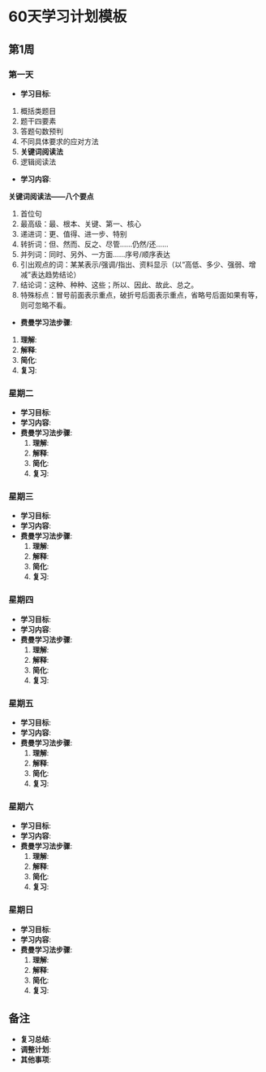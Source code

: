 # 60天学习计划模板

## 第1周

### 第一天
- **学习目标**:

1. 概括类题目
2. 题干四要素
3. 答题句数预判
4. 不同具体要求的应对方法
5. **关键词阅读法**
6. 逻辑阅读法

- **学习内容**: 


**关键词阅读法——八个要点**
1. 首位句
2. 最高级：最、根本、关键、第一、核心
3. 递进词：更、值得、进一步、特别
4. 转折词：但、然而、反之、尽管……仍然/还……
5. 并列词：同时、另外、一方面……序号/顺序表达
6. 引出观点的词：某某表示/强调/指出、资料显示（以“高低、多少、强弱、增减”表达趋势结论）
7. 结论词：这种、种种、这些；所以、因此、故此、总之。
8. 特殊标点：冒号前面表示重点，破折号后面表示重点，省略号后面如果有等，则可忽略不看。

- **费曼学习法步骤**:
1. **理解**: 
2. **解释**: 
3. **简化**: 
4. **复习**: 

### 星期二
- **学习目标**: 
- **学习内容**: 
- **费曼学习法步骤**:
    1. **理解**: 
    2. **解释**: 
    3. **简化**: 
    4. **复习**: 

### 星期三
- **学习目标**: 
- **学习内容**: 
- **费曼学习法步骤**:
    1. **理解**: 
    2. **解释**: 
    3. **简化**: 
    4. **复习**: 

### 星期四
- **学习目标**: 
- **学习内容**: 
- **费曼学习法步骤**:
    1. **理解**: 
    2. **解释**: 
    3. **简化**: 
    4. **复习**: 

### 星期五
- **学习目标**: 
- **学习内容**: 
- **费曼学习法步骤**:
    1. **理解**: 
    2. **解释**: 
    3. **简化**: 
    4. **复习**: 

### 星期六
- **学习目标**: 
- **学习内容**: 
- **费曼学习法步骤**:
    1. **理解**: 
    2. **解释**: 
    3. **简化**: 
    4. **复习**: 

### 星期日
- **学习目标**: 
- **学习内容**: 
- **费曼学习法步骤**:
    1. **理解**: 
    2. **解释**: 
    3. **简化**: 
    4. **复习**: 

## 备注
- **复习总结**: 
- **调整计划**: 
- **其他事项**: 

